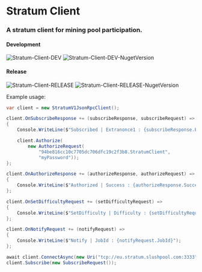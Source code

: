 # Stratum Client

### A stratum client for mining pool participation.

#### Development
![Stratum-Client-DEV](https://dev.azure.com/nellisgowland/StratumClient/_apis/build/status/StratumClient-DEV?branchName=dev) ![Stratum-Client-DEV-NugetVersion](https://img.shields.io/nuget/vpre/StratumClient)
#### Release
![Stratum-Client-RELEASE](https://dev.azure.com/nellisgowland/StratumClient/_apis/build/status/StratumClient-DEV?branchName=release) ![Stratum-Client-RELEASE-NugetVersion](https://img.shields.io/nuget/v/StratumClient)

Example usage:
```CS
var client = new StratumV1JsonRpcClient();

client.OnSubscribeResponse += (subscribeResponse, subscribeRequest) =>
{
    Console.WriteLine($"Subscribed | Extranonce1 : {subscribeResponse.Extranonce1}");

    client.Authorize(
        new AuthorizeRequest(
            "94be816cc10c7705dc706dfc19c2f3b8.StratumClient",
            "myPassword"));
};

client.OnAuthorizeResponse += (authorizeResponse, authorizeRequest) =>
{
    Console.WriteLine($"Authorized | Success : {authorizeResponse.Success}");
};

client.OnSetDifficultyRequest += (setDifficultyRequest) =>
{
    Console.WriteLine($"SetDifficulty | Difficulty : {setDifficultyRequest.Difficulty}");
};

client.OnNotifyRequest += (notifyRequest) =>
{
    Console.WriteLine($"Notify | JobId : {notifyRequest.JobId}");
};

await client.ConnectAsync(new Uri("tcp://eu.stratum.slushpool.com:3333"));
client.Subscribe(new SubscribeRequest());
```